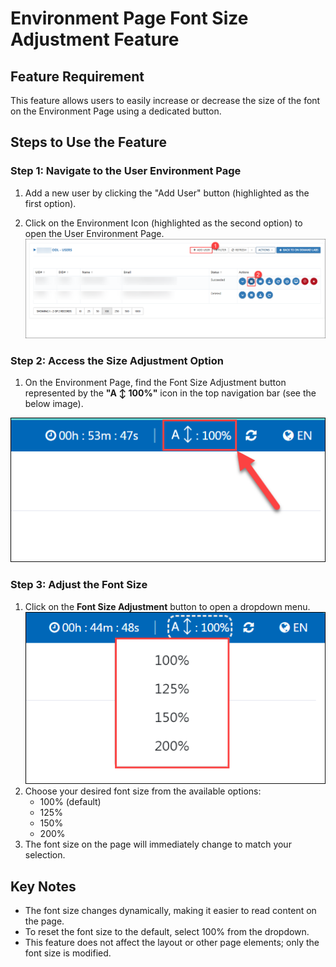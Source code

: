 # Environment Page Font Size Adjustment Feature
## Feature Requirement

This feature allows users to easily increase or decrease the size of the font on the Environment Page using a dedicated button.

## Steps to Use the Feature

### Step 1: Navigate to the User Environment Page

1. Add a new user by clicking the "Add User" button (highlighted as the first option).

1. Click on the Environment Icon (highlighted as the second option) to open the User Environment Page.
![](images/01.png)
### Step 2: Access the Size Adjustment Option
1. On the Environment Page, find the Font Size Adjustment button represented by the **"A ↕ 100%"** icon in the top navigation bar (see the below image).

![](images/02.png)
### Step 3: Adjust the Font Size
1. Click on the **Font Size Adjustment** button to open a dropdown menu.
![](images/03.png)
1. Choose your desired font size from the available options:
    - 100% (default)
    - 125% 
    - 150%
    - 200%
1. The font size on the page will immediately change to match your selection.

## Key Notes

- The font size changes dynamically, making it easier to read content on the page.
- To reset the font size to the default, select 100% from the dropdown.
- This feature does not affect the layout or other page elements; only the font size is modified.

